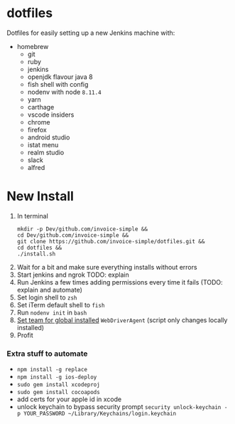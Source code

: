 # dotfiles
Dotfiles for easily setting up a new Jenkins machine with:
- homebrew
  - git
  - ruby
  - jenkins
  - openjdk flavour java 8
  - fish shell with config
  - nodenv with node `8.11.4`
  - yarn
  - carthage
  - vscode insiders
  - chrome
  - firefox
  - android studio
  - istat menu
  - realm studio
  - slack
  - alfred

# New Install

1. In terminal
    ```
    mkdir -p Dev/github.com/invoice-simple &&
    cd Dev/github.com/invoice-simple &&
    git clone https://github.com/invoice-simple/dotfiles.git &&
    cd dotfiles &&
    ./install.sh
    ```
2. Wait for a bit and make sure everything installs without errors
3. Start jenkins and ngrok TODO: explain
4. Run Jenkins a few times adding permissions every time it fails (TODO: explain and automate)
5. Set login shell to `zsh`
6. Set iTerm default shell to `fish`
7. Run `nodenv init` in `bash`
8. [Set team for global installed](https://appium.readthedocs.io/en/latest/en/drivers/ios-xcuitest-real-devices/) `WebDriverAgent` (script only changes locally installed)
9. Profit

### Extra stuff to automate
- `npm install -g replace`
- `npm install -g ios-deploy`
- `sudo gem install xcodeproj`
- `sudo gem install cocoapods`
- add certs for your apple id in xcode
- unlock keychain to bypass security prompt `security unlock-keychain -p YOUR_PASSWORD ~/Library/Keychains/login.keychain`
